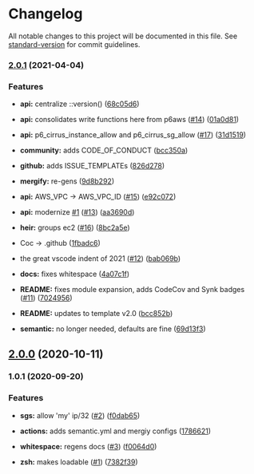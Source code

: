 # Changelog

All notable changes to this project will be documented in this file. See [standard-version](https://github.com/conventional-changelog/standard-version) for commit guidelines.

### [2.0.1](https://github.com/p6m7g8/p6-cirrus/compare/v2.0.0...v2.0.1) (2021-04-04)


### Features

* **api:** centralize ::version() ([68c05d6](https://github.com/p6m7g8/p6-cirrus/commit/68c05d6607d9398e71d50be3ebab571f46c702e4))
* **api:** consolidates write functions here from p6aws ([#14](https://github.com/p6m7g8/p6-cirrus/issues/14)) ([01a0d81](https://github.com/p6m7g8/p6-cirrus/commit/01a0d81ef6c04375e12fd3ca35f1ad6ace667888))
* **api:** p6_cirrus_instance_allow and p6_cirrus_sg_allow ([#17](https://github.com/p6m7g8/p6-cirrus/issues/17)) ([31d1519](https://github.com/p6m7g8/p6-cirrus/commit/31d151965dccb131db34d16f5a4a9d9a41ab7ff1))
* **community:** adds CODE_OF_CONDUCT ([bcc350a](https://github.com/p6m7g8/p6-cirrus/commit/bcc350a370adec2607bfbbe88ab835add129cf88))
* **github:** adds ISSUE_TEMPLATEs ([826d278](https://github.com/p6m7g8/p6-cirrus/commit/826d2789a13868b2bd3f57fc8483a28a583cef53))
* **mergify:** re-gens ([9d8b292](https://github.com/p6m7g8/p6-cirrus/commit/9d8b2926047e62e66955db7edc28312ce332d957))


* **api:** AWS_VPC -> AWS_VPC_ID ([#15](https://github.com/p6m7g8/p6-cirrus/issues/15)) ([e92c072](https://github.com/p6m7g8/p6-cirrus/commit/e92c072158e045ae840ccdc89f0d8e6dc5845370))
* **api:** modernize [#1](https://github.com/p6m7g8/p6-cirrus/issues/1) ([#13](https://github.com/p6m7g8/p6-cirrus/issues/13)) ([aa3690d](https://github.com/p6m7g8/p6-cirrus/commit/aa3690d317472d7e81048d0c3a979c53a7370e3e))
* **heir:** groups ec2 ([#16](https://github.com/p6m7g8/p6-cirrus/issues/16)) ([8bc2a5e](https://github.com/p6m7g8/p6-cirrus/commit/8bc2a5e1a47e2b68a066c2b2e89e5e195c573782))
* Coc -> .github ([1fbadc6](https://github.com/p6m7g8/p6-cirrus/commit/1fbadc6c5b5eaf5c8959b853a2f2c9da93458add))
* the great vscode indent of 2021 ([#12](https://github.com/p6m7g8/p6-cirrus/issues/12)) ([bab069b](https://github.com/p6m7g8/p6-cirrus/commit/bab069b830c8b3d66b1f723228387fcc8bdd58f9))
* **docs:** fixes whitespace ([4a07c1f](https://github.com/p6m7g8/p6-cirrus/commit/4a07c1f4e388217777e448f5b598c47c756be26f))
* **README:** fixes module expansion, adds CodeCov and Synk badges ([#11](https://github.com/p6m7g8/p6-cirrus/issues/11)) ([7024956](https://github.com/p6m7g8/p6-cirrus/commit/7024956d875b10d9860e3cce06442ac58fa2874d))
* **README:** updates to template v2.0 ([bcc852b](https://github.com/p6m7g8/p6-cirrus/commit/bcc852b0a1c5023d5be1fcc02ced86177a195cb2))
* **semantic:** no longer needed, defaults are fine ([69d13f3](https://github.com/p6m7g8/p6-cirrus/commit/69d13f39e8cda7e1494c185ef75a1e0b7d57f1f5))

## [2.0.0](https://github.com/p6m7g8/p6-cirrus-inc/compare/v1.0.1...v2.0.0) (2020-10-11)

### 1.0.1 (2020-09-20)


### Features

* **sgs:** allow 'my' ip/32 ([#2](https://github.com/p6m7g8/p6-cirrus-inc/issues/2)) ([f0dab65](https://github.com/p6m7g8/p6-cirrus-inc/commit/f0dab6520f0d33f9162ffb2b05860220ca1cb516))


* **actions:** adds semantic.yml and mergiy configs ([1786621](https://github.com/p6m7g8/p6-cirrus-inc/commit/178662166990f71e8734fa4a30d4e0033bbf3c0e))
* **whitespace:** regens docs ([#3](https://github.com/p6m7g8/p6-cirrus-inc/issues/3)) ([f0064d0](https://github.com/p6m7g8/p6-cirrus-inc/commit/f0064d002ab2d0cc2ef84d1d48b73b6bb9e24ba8))
* **zsh:** makes loadable ([#1](https://github.com/p6m7g8/p6-cirrus-inc/issues/1)) ([7382f39](https://github.com/p6m7g8/p6-cirrus-inc/commit/7382f397a51560eac63e29ae642f9e9de59d3444))
